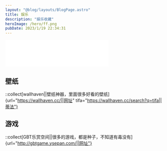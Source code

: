 ```yaml
---
layout: "@blog/layouts/BlogPage.astro"
title: 娱乐
description: "娱乐收藏"
heroImage: /hero/ff.png
pubDate: 2023/1/19 22:34:31
---
```

<iframe frameborder="no" border="0" marginwidth="0" marginheight="0" width=330 height=86 src="//music.163.com/outchain/player?type=2&id=29539350&auto=1&height=66"></iframe>

## 壁纸

::collect[wallhaven||壁纸神器，里面很多好看的壁纸]{url="https://wallhaven.cc/||网址" tifa="https://wallhaven.cc/search?q=tifa||蒂法"}

## 游戏

::collect[GBT乐赏空间||很多的游戏，都是种子，不知道有毒没有]{url="http://gbtgame.ysepan.com/||网址"}